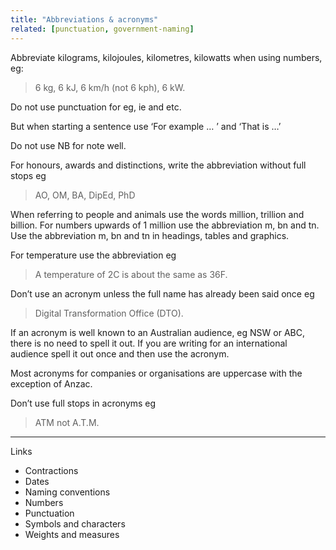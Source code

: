 ```yaml
---
title: "Abbreviations & acronyms"
related: [punctuation, government-naming]
---
```


Abbreviate kilograms, kilojoules, kilometres, kilowatts when using numbers, eg:

> 6 kg, 6 kJ, 6 km/h (not 6 kph), 6 kW.

Do not use punctuation for eg, ie and etc.

But when starting a sentence use ‘For example … ’ and ‘That is …’

Do not use NB for note well.

For honours, awards and distinctions, write the abbreviation without full stops eg

> AO, OM, BA, DipEd, PhD

When referring to people and animals use the words million, trillion and billion. For numbers upwards of 1 million use the abbreviation m, bn and tn. Use the abbreviation m, bn and tn in headings, tables and graphics.

For temperature use the abbreviation eg

> A temperature of 2C is about the same as 36F.

Don’t use an acronym unless the full name has already been said once eg

> Digital Transformation Office (DTO).

If an acronym is well known to an Australian audience, eg NSW or ABC, there is no need to spell it out. If you are writing for an international audience spell it out once and then use the acronym.

Most acronyms for companies or organisations are uppercase with the exception of Anzac.

Don’t use full stops in acronyms eg

> ATM not A.T.M.

---

Links

- Contractions
- Dates
- Naming conventions
- Numbers
- Punctuation
- Symbols and characters
- Weights and measures
